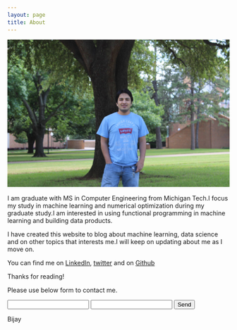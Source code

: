 ```yaml
---
layout: page
title: About
---
```


![Here I am at UTA 2014.](/assets/my_pic.jpg)

I am  graduate with MS in Computer Engineering from Michigan Tech.I focus my study in machine learning and numerical optimization during my graduate study.I am interested in using functional programming in machine learning and building data products.

I have created this website to blog about machine learning, data science and on other topics that interests me.I will keep on updating about me as I move on.

You can find me on [LinkedIn](http://www.linkedin.com/in/bijaykpathak/), [twitter](https://twitter.com/bijay697) and on [Github](https://github.com/bkpathak)

Thanks for reading!

Please use below form to contact me.

<form action="//formspree.io/pathakbijaykumar@gmail.com"
      method="POST">
    <input type="text" name="name">
    <input type="email" name="_replyto">
    <input type="submit" value="Send">
</form>

Bijay
